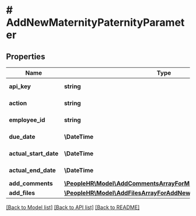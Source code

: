 # # AddNewMaternityPaternityParameter

## Properties

Name | Type | Description | Notes
------------ | ------------- | ------------- | -------------
**api_key** | **string** | APIKey for employee api to AddNewMaternityPaternity |
**action** | **string** | Action name &#x3D; AddNewMaternityPaternity |
**employee_id** | **string** | Employee Id for add new maternity paternity |
**due_date** | **\DateTime** | DueDate for add new maternity paternity |
**actual_start_date** | **\DateTime** | Actual Start Date for add new maternity paternity |
**actual_end_date** | **\DateTime** | Actual End Date for add new maternity paternity |
**add_comments** | [**\PeopleHR\Model\AddCommentsArrayForMaternityPaternityInner[]**](AddCommentsArrayForMaternityPaternityInner.md) | AddComments value |
**add_files** | [**\PeopleHR\Model\AddFilesArrayForAddNewMaternityPaternityInner[]**](AddFilesArrayForAddNewMaternityPaternityInner.md) | AddFiles info. |

[[Back to Model list]](../../README.md#models) [[Back to API list]](../../README.md#endpoints) [[Back to README]](../../README.md)
